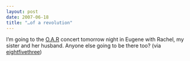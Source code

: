 ```yaml
---
layout: post
date: 2007-06-18
title: "…of a revolution"
---
```

I’m going to the <a href="http://ofarevolution.com/">O.A.R</a> concert tomorrow night in Eugene with Rachel, my sister and her husband. Anyone else going to be there too?
 (via <a href="http://www.eightfivethree.com/2007/06/17/of-a-revolution/">eightfivethree</a>)